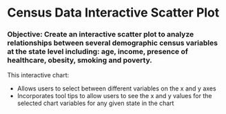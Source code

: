 # Census Data Interactive Scatter Plot

### Objective:  Create an interactive scatter plot to analyze relationships between several demographic census variables at the state level including:  age, income, presence of healthcare, obesity, smoking and poverty.

This interactive chart:
* Allows users to select between different variables on the x and y axes
* Incorporates tool tips to allow users to see the x and y values for the selected chart variables for any given state in the chart 
